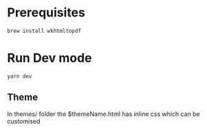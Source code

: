 # Prerequisites

`brew install wkhtmltopdf`

# Run Dev mode

`yarn dev`

## Theme

In themes/ folder the $themeName.html has inline css which can be customised